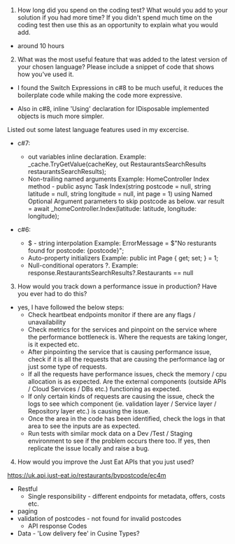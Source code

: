 
1. How long did you spend on the coding test? What would you add to your solution if you had more time? If you didn't spend much time on the coding test then use this as an opportunity to explain what you would add.
 - around 10 hours
 
2. What was the most useful feature that was added to the latest version of your chosen language? Please include a snippet of code that shows how you've used it.

* I found the Switch Expressions in c#8 to be much useful, it reduces the boilerplate code while making the code more expressive. 

* Also in c#8, inline 'Using' declaration for IDisposable implemented objects is much more simpler.

Listed out some latest language features used in my excercise.
 - c#7:
	- out variables inline declaration. 
	Example: _cache.TryGetValue(cacheKey, out RestaurantsSearchResults restaurantsSearchResults);
	- Non-trailing named arguments
	Example: 
	HomeController Index method - 
	public async Task<IActionResult> Index(string postcode = null, string latitude = null, string longitude = null, int page = 1)
	using Named Optional Argument parameters to skip postcode as below.
	var result = await _homeController.Index(latitude: latitude, longitude: longitude);
	
 - c#6:
	- $ - string interpolation
	Example: ErrorMessage = $"No resturants found for postcode: {postcode}";
	- Auto-property initializers
	Example: public int Page { get; set; } = 1;
	- Null-conditional operators ?.
	Example: response.RestaurantsSearchResults?.Restaurants == null


3. How would you track down a performance issue in production? Have you ever had to do this?
 - yes, I have followed the below steps:
	* Check heartbeat endpoints monitor if there are any flags / unavailability
	* Check metrics for the services and pinpoint on the service where the performance bottleneck is. Where the requests are taking longer, is it expected etc.
	* After pinpointing the service that is causing performance issue, check if it is all the requests that are causing the performance lag or just some type of requests.
	* If all the requests have performance issues, check the memory / cpu allocation is as expected. Are the external components (outside APIs / Cloud Services / DBs etc.) functioning as expected.
	* If only certain kinds of requests are causing the issue, check the logs to see which component (ie. validation layer / Service layer / Repository layer etc.) is causing the issue.
	* Once the area in the code has been identified, check the logs in that area to see the inputs are as expected. 
	* Run tests with similar mock data on a Dev /Test / Staging environment to see if the problem occurs there too. If yes, then replicate the issue locally and raise a bug.

4. How would you improve the Just Eat APIs that you just used?

https://uk.api.just-eat.io/restaurants/bypostcode/ec4m
- Restful 
	- Single responsibility - different endpoints for metadata, offers, costs etc.
- paging
- validation of postcodes - not found for invalid postcodes
	- API response Codes
- Data - 'Low delivery fee' in Cusine Types?